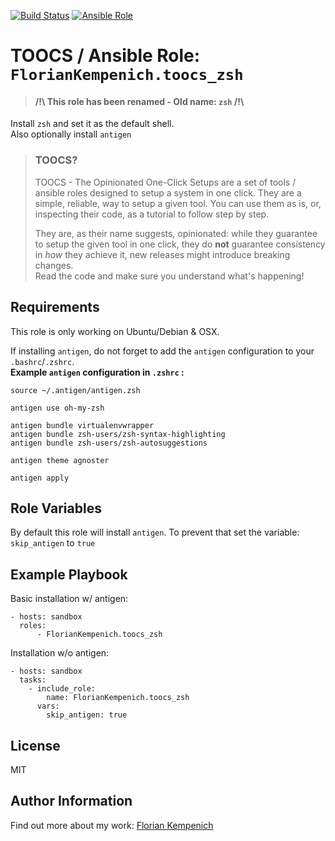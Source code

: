 [![Build Status](https://travis-ci.org/TOOCS/zsh.svg?branch=master)](https://travis-ci.org/TOOCS/zsh) [![Ansible Role](https://img.shields.io/ansible/role/36154.svg)](https://galaxy.ansible.com/FlorianKempenich/toocs_zsh)

# TOOCS / Ansible Role: `FlorianKempenich.toocs_zsh`
> #### /!\ This role has been renamed - Old name: `zsh` /!\

Install `zsh` and set it as the default shell.  
Also optionally install `antigen`

> ### TOOCS?
> TOOCS - The Opinionated One-Click Setups are a set of tools / ansible roles designed to setup a system in one click. They are a simple, reliable, way to setup a given tool. You can use them as is, or, inspecting their code, as a tutorial to follow step by step.
>
> They are, as their name suggests, opinionated: while they guarantee to setup the given tool in one click, they do **not** guarantee consistency in _how_ they achieve it, new releases might introduce breaking changes.  
> Read the code and make sure you understand what's happening!

## Requirements
This role is only working on Ubuntu/Debian & OSX.

If installing `antigen`, do not forget to add the `antigen` configuration to your `.bashrc`/`.zshrc`.  
**Example `antigen` configuration in `.zshrc` :**
```
source ~/.antigen/antigen.zsh

antigen use oh-my-zsh

antigen bundle virtualenvwrapper
antigen bundle zsh-users/zsh-syntax-highlighting
antigen bundle zsh-users/zsh-autosuggestions

antigen theme agnoster

antigen apply
```

## Role Variables
By default this role will install `antigen`.
To prevent that set the variable: `skip_antigen` to `true`

## Example Playbook
Basic installation w/ antigen:
```
- hosts: sandbox
  roles:
      - FlorianKempenich.toocs_zsh
```

Installation w/o antigen:
```
- hosts: sandbox
  tasks:
    - include_role:
        name: FlorianKempenich.toocs_zsh
      vars:
        skip_antigen: true
```

## License
MIT

## Author Information
Find out more about my work: [Florian Kempenich](https://floriankempenich.com)
